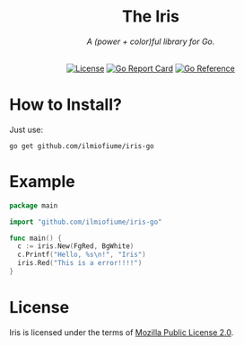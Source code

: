 <div align="center">
  <h1>The Iris</h1>
  <i>A (power + color)ful library for Go.</i> <br/> <br/>
  
  [![License](https://img.shields.io/badge/license-MPL--2.0-lightblue)](LICENSE)
  [![Go Report Card](https://goreportcard.com/badge/github.com/ilmiofiume/iris-go)](https://goreportcard.com/report/github.com/ilmiofiume/iris-go)
  [![Go Reference](https://pkg.go.dev/badge/github.com/ilmiofiume/iris-go.svg)](https://pkg.go.dev/github.com/ilmiofiume/iris-go)
</div>

# How to Install?
Just use:
```
go get github.com/ilmiofiume/iris-go
```

# Example
```go
package main

import "github.com/ilmiofiume/iris-go"

func main() {
  c := iris.New(FgRed, BgWhite)
  c.Printf("Hello, %s\n!", "Iris")
  iris.Red("This is a error!!!!")
}
```

# License
Iris is licensed under the terms of [Mozilla Public License 2.0](LICENSE).
